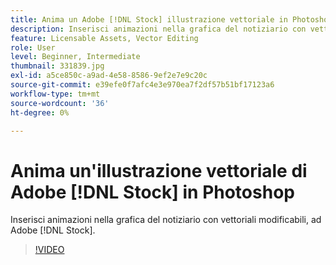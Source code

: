 ```yaml
---
title: Anima un Adobe [!DNL Stock] illustrazione vettoriale in Photoshop
description: Inserisci animazioni nella grafica del notiziario con vettoriali modificabili, ad Adobe  [!DNL Stock]
feature: Licensable Assets, Vector Editing
role: User
level: Beginner, Intermediate
thumbnail: 331839.jpg
exl-id: a5ce850c-a9ad-4e58-8586-9ef2e7e9c20c
source-git-commit: e39efe0f7afc4e3e970ea7f2df57b51bf17123a6
workflow-type: tm+mt
source-wordcount: '36'
ht-degree: 0%

---
```


# Anima un&#39;illustrazione vettoriale di Adobe [!DNL Stock] in Photoshop

Inserisci animazioni nella grafica del notiziario con vettoriali modificabili, ad Adobe [!DNL Stock].

>[!VIDEO](https://video.tv.adobe.com/v/331839?hidetitle=true)
